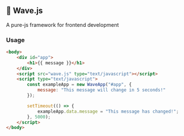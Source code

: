 ## 🌊 Wave.js
A pure-js framework for frontend development

### Usage
```html
<body>
    <div id="app">
        <h1>{{ message }}</h1>
    </div>
    <script src="wave.js" type="text/javascript"></script>
    <script type="text/javascript">
        const exampleApp = new WaveApp("#app", {
            message: "This message will change in 5 seconds!"
        });

        setTimeout(() => {
            exampleApp.data.message = "This message has changed!";
        }, 5000);
    </script>
</body>
```